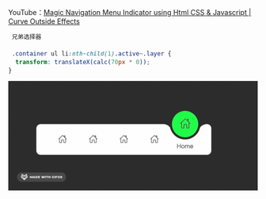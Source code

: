 YouTube：[Magic Navigation Menu Indicator using Html CSS & Javascript | Curve Outside Effects](https://www.youtube.com/watch?v=ArTVfdHOB-M&t=5s&ab_channel=OnlineTutorials)



```css
 兄弟选择器
 
 .container ul li:nth-child(1).active~.layer {
  transform: translateX(calc(70px * 0));
}

```

![](demo.gif)